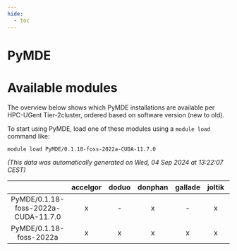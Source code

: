 ```yaml
---
hide:
  - toc
---
```


PyMDE
=====

# Available modules


The overview below shows which PyMDE installations are available per HPC-UGent Tier-2cluster, ordered based on software version (new to old).

To start using PyMDE, load one of these modules using a `module load` command like:

```shell
module load PyMDE/0.1.18-foss-2022a-CUDA-11.7.0
```

*(This data was automatically generated on Wed, 04 Sep 2024 at 13:22:07 CEST)*  

| |accelgor|doduo|donphan|gallade|joltik|shinx|skitty|
| :---: | :---: | :---: | :---: | :---: | :---: | :---: | :---: |
|PyMDE/0.1.18-foss-2022a-CUDA-11.7.0|x|-|x|-|x|-|-|
|PyMDE/0.1.18-foss-2022a|x|x|x|x|x|-|x|
